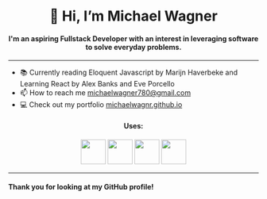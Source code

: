 <h1 align="center">👋 Hi, I’m Michael Wagner</h1>
<h4 align="center">I'm an aspiring Fullstack Developer with an interest in leveraging software to solve everyday problems.</h3>
<hr/>

  - 📚 Currently reading Eloquent Javascript by Marijn Haverbeke and Learning React by Alex Banks and Eve Porcello</li>
  - 📫 How to reach me <a href="mailto:michaelwagner780@gmail.com" target="blank">michaelwagner780@gmail.com</a></li>
  - 💻 Check out my portfolio [michaelwagnr.github.io](https://michaelwagnr.github.io)


<h4 align="center">Uses:</h4>

<div align="center">
<img width="50" src="https://cdn.jsdelivr.net/gh/devicons/devicon/icons/html5/html5-plain-wordmark.svg" /> 
<img width="50" src="https://cdn.jsdelivr.net/gh/devicons/devicon/icons/css3/css3-plain-wordmark.svg" />
<img width="50" src="https://cdn.jsdelivr.net/gh/devicons/devicon/icons/javascript/javascript-original.svg" />
<img width="50" src="https://cdn.jsdelivr.net/gh/devicons/devicon/icons/react/react-original.svg" /> 
</div>

<hr/>

<h4>Thank you for looking at my GitHub profile!</h4>       


